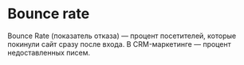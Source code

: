 # Bounce rate

Bounce Rate (показатель отказа) — процент посетителей, которые покинули сайт сразу после входа. В CRM-маркетинге — процент недоставленных писем.
